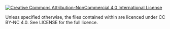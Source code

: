 [![Creative Commons Attribution-NonCommercial  4.0 International License](http://i.creativecommons.org/l/by-nc/4.0/88x31.png)](http://creativecommons.org/licenses/by-nc/4.0/)

Unless specified otherwise, the files contained within are licenced under CC BY-NC 4.0. See LICENSE for the full licence.
